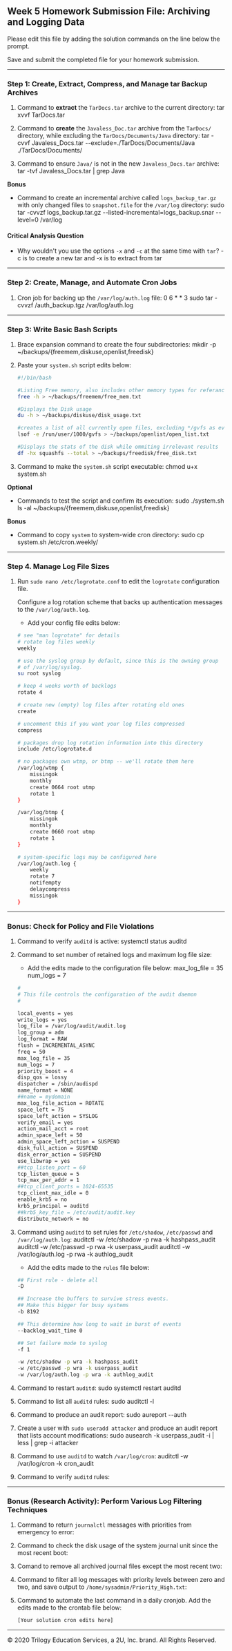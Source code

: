 ## Week 5 Homework Submission File: Archiving and Logging Data

Please edit this file by adding the solution commands on the line below the prompt.

Save and submit the completed file for your homework submission.

---

### Step 1: Create, Extract, Compress, and Manage tar Backup Archives

1. Command to **extract** the `TarDocs.tar` archive to the current directory:
	tar xvvf TarDocs.tar

2. Command to **create** the `Javaless_Doc.tar` archive from the `TarDocs/` directory, while excluding the `TarDocs/Documents/Java` directory:
	tar -cvvf Javaless_Docs.tar --exclude=./TarDocs/Documents/Java ./TarDocs/Documents/

3. Command to ensure `Java/` is not in the new `Javaless_Docs.tar` archive:
	tar -tvf Javaless_Docs.tar | grep Java

**Bonus** 
- Command to create an incremental archive called `logs_backup_tar.gz` with only changed files to `snapshot.file` for the `/var/log` directory:
	sudo tar -cvvzf logs_backup.tar.gz --listed-incremental=logs_backup.snar --level=0 /var/log

#### Critical Analysis Question

- Why wouldn't you use the options `-x` and `-c` at the same time with `tar`?
-c is to create a new tar and -x is to extract from tar

---

### Step 2: Create, Manage, and Automate Cron Jobs

1. Cron job for backing up the `/var/log/auth.log` file:
	0 6 * * 3 sudo tar -cvvzf /auth_backup.tgz /var/log/auth.log

---

### Step 3: Write Basic Bash Scripts

1. Brace expansion command to create the four subdirectories:
	mkdir -p ~/backups/{freemem,diskuse,openlist,freedisk}

2. Paste your `system.sh` script edits below:

    ```bash
    #!/bin/bash

	#Listing Free memory, also includes other memory types for referance
	free -h > ~/backups/freemem/free_mem.txt

	#Displays the Disk usage
	du -h > ~/backups/diskuse/disk_usage.txt

	#creates a list of all currently open files, excluding */gvfs as even root has no access
	lsof -e /run/user/1000/gvfs > ~/backups/openlist/open_list.txt

	#Displays the stats of the disk while ommiting irrelevant results
	df -hx squashfs --total > ~/backups/freedisk/free_disk.txt

    ```

3. Command to make the `system.sh` script executable:
	chmod u+x system.sh

**Optional**
- Commands to test the script and confirm its execution:
	sudo ./system.sh
	ls -al ~/backups/{freemem,diskuse,openlist,freedisk}
 
**Bonus**
- Command to copy `system` to system-wide cron directory:
	sudo cp system.sh /etc/cron.weekly/
---

### Step 4. Manage Log File Sizes
 
1. Run `sudo nano /etc/logrotate.conf` to edit the `logrotate` configuration file. 

    Configure a log rotation scheme that backs up authentication messages to the `/var/log/auth.log`.

    - Add your config file edits below:

    ```bash
	# see "man logrotate" for details
	# rotate log files weekly
	weekly

	# use the syslog group by default, since this is the owning group
	# of /var/log/syslog.
	su root syslog

	# keep 4 weeks worth of backlogs
	rotate 4

	# create new (empty) log files after rotating old ones
	create

	# uncomment this if you want your log files compressed
	compress

	# packages drop log rotation information into this directory
	include /etc/logrotate.d

	# no packages own wtmp, or btmp -- we'll rotate them here
	/var/log/wtmp {
	    missingok
	    monthly
	    create 0664 root utmp
	    rotate 1
	}

	/var/log/btmp {
	    missingok
	    monthly
	    create 0660 root utmp
	    rotate 1
	}

	# system-specific logs may be configured here
	/var/log/auth.log {
	    weekly
	    rotate 7
	    notifempty
	    delaycompress
	    missingok
	}

    ```
---

### Bonus: Check for Policy and File Violations

1. Command to verify `auditd` is active:
	systemctl status auditd

2. Command to set number of retained logs and maximum log file size:

    - Add the edits made to the configuration file below:
	max_log_file = 35
	num_logs = 7
    ```bash
	#
	# This file controls the configuration of the audit daemon
	#

	local_events = yes
	write_logs = yes
	log_file = /var/log/audit/audit.log
	log_group = adm
	log_format = RAW
	flush = INCREMENTAL_ASYNC
	freq = 50
	max_log_file = 35
	num_logs = 7
	priority_boost = 4
	disp_qos = lossy
	dispatcher = /sbin/audispd
	name_format = NONE
	##name = mydomain
	max_log_file_action = ROTATE
	space_left = 75
	space_left_action = SYSLOG
	verify_email = yes
	action_mail_acct = root
	admin_space_left = 50
	admin_space_left_action = SUSPEND
	disk_full_action = SUSPEND
	disk_error_action = SUSPEND
	use_libwrap = yes
	##tcp_listen_port = 60
	tcp_listen_queue = 5
	tcp_max_per_addr = 1
	##tcp_client_ports = 1024-65535
	tcp_client_max_idle = 0
	enable_krb5 = no
	krb5_principal = auditd
	##krb5_key_file = /etc/audit/audit.key
	distribute_network = no
    ```

3. Command using `auditd` to set rules for `/etc/shadow`, `/etc/passwd` and `/var/log/auth.log`:
	auditctl -w /etc/shadow -p rwa -k hashpass_audit
	auditctl -w /etc/passwd -p rwa -k userpass_audit
	auditctl -w /var/log/auth.log -p rwa -k authlog_audit

    - Add the edits made to the `rules` file below:

    ```bash
	## First rule - delete all
	-D

	## Increase the buffers to survive stress events.
	## Make this bigger for busy systems
	-b 8192

	## This determine how long to wait in burst of events
	--backlog_wait_time 0

	## Set failure mode to syslog
	-f 1

	-w /etc/shadow -p wra -k hashpass_audit
	-w /etc/passwd -p wra -k userpass_audit
	-w /var/log/auth.log -p wra -k authlog_audit

    ```

4. Command to restart `auditd`:
	sudo systemctl restart auditd

5. Command to list all `auditd` rules:
	sudo auditctl -l

6. Command to produce an audit report:
	sudo aureport --auth

7. Create a user with `sudo useradd attacker` and produce an audit report that lists account modifications:
	sudo ausearch -k userpass_audit -i | less | grep -i attacker

8. Command to use `auditd` to watch `/var/log/cron`:
	auditctl -w /var/log/cron -k cron_audit
9. Command to verify `auditd` rules:
	
---

### Bonus (Research Activity): Perform Various Log Filtering Techniques

1. Command to return `journalctl` messages with priorities from emergency to error:

1. Command to check the disk usage of the system journal unit since the most recent boot:

1. Comand to remove all archived journal files except the most recent two:


1. Command to filter all log messages with priority levels between zero and two, and save output to `/home/sysadmin/Priority_High.txt`:

1. Command to automate the last command in a daily cronjob. Add the edits made to the crontab file below:

    ```bash
    [Your solution cron edits here]
    ```

---
© 2020 Trilogy Education Services, a 2U, Inc. brand. All Rights Reserved.
